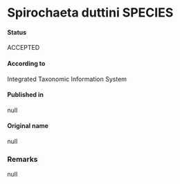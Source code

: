 Spirochaeta duttini SPECIES
=======

#### Status
ACCEPTED

#### According to
Integrated Taxonomic Information System

#### Published in
null

#### Original name
null

### Remarks
null